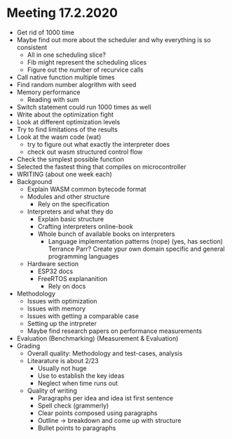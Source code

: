 # Meeting 17.2.2020

- Get rid of 1000 time
- Maybe find out more about the scheduler and why everything is so consistent
  - All in one scheduling slice?
  - Fib might represent the scheduling slices
  - Figure out the number of recurvice calls
- Call native function multiple times
- Find random number alogrithm with seed
- Memory performance
  - Reading with sum
- Switch statement could run 1000 times as well
- Write about the optimization fight
- Look at different optimization levels
- Try to find limitations of the results
- Look at the wasm code (wat)
  - try to figure out what exactly the interpreter does
  - check out wasm structured control flow
- Check the simplest possible function
- Selected the fastest thing that compiles on microcontroller
- WRITING (about one week each)
- Background
  - Explain WASM common bytecode format
  - Modules and other structure
    - Rely on the specification
  - Interpreters and what they do
    - Explain basic structure
    - Crafting interpreters online-book
    - Whole bunch of available books on interpreters
      - Language implementation patterns (nope) (yes, has section) Terrance Parr? Create ypur own domain specific and general programming languages
  - Hardware section
    - ESP32 docs
    - FreeRTOS explananition
      - Rely on docs
- Methodology
  - Issues with optimization
  - Issues with memory
  - Issues with getting a comparable case
  - Setting up the intrpreter
  - Maybe find research papers on performance measurements
- Evaluation (Benchmarking) (Measurement & Evaluation)
- Grading
  - Overall quality: Methodology and test-cases, analysis
  - Litearature is about 2/23
    - Usually not huge
    - Use to establish the key ideas
    - Neglect when time runs out
  - Quality of writing
    - Paragraphs per idea and idea ist first sentence
    - Spell check (grammerly)
    - Clear points composed using paragraphs
    - Outline -> breakdown and come up with structure
    - Bullet points to paragraphs
